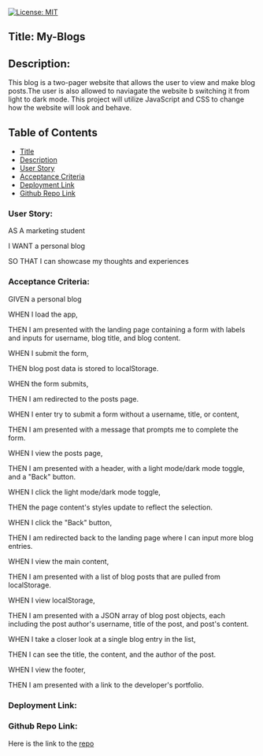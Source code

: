 [![License: MIT](https://img.shields.io/badge/License-MIT-yellow.svg)](https://opensource.org/licenses/MIT)

## Title: My-Blogs

## Description:
This blog is a two-pager website that allows the user to view and make blog posts.The user is also allowed to naviagate the website b switching it from light to dark mode. This project will utilize JavaScript and CSS to change how the website will look and behave.

## Table of Contents
- [Title](#title)
- [Description](#description)
- [User Story](#user-story)
- [Acceptance Criteria](#acceptance-criteria)
- [Deployment Link](#deployment-link)
- [Github Repo Link](#github-repo-link)


### User Story:
AS A marketing student

I WANT a personal blog

SO THAT I can showcase my thoughts and experiences

### Acceptance Criteria:
GIVEN a personal blog

WHEN I load the app,

THEN I am presented with the landing page containing a form with labels and inputs for username, blog title, and blog content.

WHEN I submit the form,

THEN blog post data is stored to localStorage.

WHEN the form submits,

THEN I am redirected to the posts page.

WHEN I enter try to submit a form without a username, title, or content,

THEN I am presented with a message that prompts me to complete the form.

WHEN I view the posts page,

THEN I am presented with a header, with a light mode/dark mode toggle, and a "Back" button.

WHEN I click the light mode/dark mode toggle,

THEN the page content's styles update to reflect the selection.

WHEN I click the "Back" button,

THEN I am redirected back to the landing page where I can input more blog entries.

WHEN I view the main content,

THEN I am presented with a list of blog posts that are pulled from localStorage.

WHEN I view localStorage,

THEN I am presented with a JSON array of blog post objects, each including the post author's username, title of the post, and post's content.

WHEN I take a closer look at a single blog entry in the list,

THEN I can see the title, the content, and the author of the post.

WHEN I view the footer,

THEN I am presented with a link to the developer's portfolio.

### Deployment Link:

### Github Repo Link:
Here is the link to the [repo](https://github.com/scerda8/My-blog.git)

